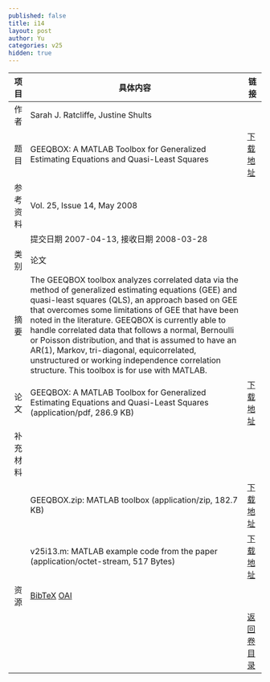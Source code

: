 ```yaml
---
published: false
title: i14
layout: post
author: Yu
categories: v25
hidden: true
---
```


| 项目 | 具体内容 | 链接 |
|---:|---|---|
| 作者 | Sarah J. Ratcliffe, Justine  Shults| |
| 题目 |GEEQBOX: A MATLAB Toolbox for Generalized Estimating Equations and Quasi-Least Squares | [下载地址](http://www.jstatsoft.org/v25/i14/paper) |
| 参考资料 |Vol. 25, Issue 14, May 2008 | |
| | 提交日期 2007-04-13, 接收日期 2008-03-28| | 
| 类别 | 论文| |
| 摘要 | The GEEQBOX toolbox analyzes correlated data via the method of generalized estimating equations (GEE) and quasi-least squares (QLS), an approach based on GEE that overcomes some limitations of GEE that have been noted in the literature. GEEQBOX is currently able to handle correlated data that follows a normal, Bernoulli or Poisson distribution, and that is assumed to have an AR(1), Markov, tri-diagonal, equicorrelated, unstructured or working independence correlation structure. This toolbox is for use with MATLAB.| |
| 论文 | GEEQBOX: A MATLAB Toolbox for Generalized Estimating Equations and Quasi-Least Squares  (application/pdf, 286.9 KB)| [下载地址](http://www.jstatsoft.org/v25/i14/paper) |
| 补充材料 | | |
| |GEEQBOX.zip: MATLAB toolbox  (application/zip, 182.7 KB)|  [下载地址](http://www.jstatsoft.org/v25/i14/supp/1) |
| |v25i13.m: MATLAB example code from the paper  (application/octet-stream, 517 Bytes)|  [下载地址](http://www.jstatsoft.org/v25/i14/supp/2) |
| 资源 | [BibTeX](http://www.jstatsoft.org/v25/i14/bibtex) [OAI](http://www.jstatsoft.org/oai?verb=GetRecord&identifier=oai.jstatsoft/v25/i14&prefix=oai_dc)| |
| |  | [返回卷目录]({{site.baseurl}}/volume/v25.html) |